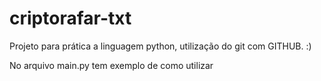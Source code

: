 # criptorafar-txt
Projeto para prática a linguagem python, utilização do git com GITHUB. :)

No arquivo main.py tem exemplo de como utilizar